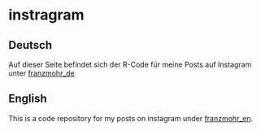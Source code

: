 
# instragram

## Deutsch

Auf dieser Seite befindet sich der R-Code für meine Posts auf Instagram
unter [franzmohr\_de](https://www.instagram.com/franzmohr_de/)

## English

This is a code repository for my posts on instagram under
[franzmohr\_en](https://www.instagram.com/franzmohr_en/).
